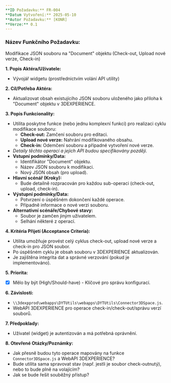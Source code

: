 ```yaml
---
**ID Požadavku:** FR-004
**Datum Vytvoření:** 2025-05-10
**Autor Požadavku:** [KONR]
**Verze:** 0.1
---
```


### Název Funkčního Požadavku:
Modifikace JSON souboru na "Document" objektu (Check-out, Upload nové verze, Check-in)

**1. Popis Aktéra/Uživatele:**
   - Vývojář widgetu (prostřednictvím volání API utility)

**2. Cíl/Potřeba Aktéra:**
   - Aktualizovat obsah existujícího JSON souboru uloženého jako příloha k "Document" objektu v 3DEXPERIENCE.

**3. Popis Funkcionality:**
   - Utilita poskytne funkce (nebo jednu komplexní funkci) pro realizaci cyklu modifikace souboru:
     - **Check-out:** Zamčení souboru pro editaci.
     - **Upload nové verze:** Nahrání modifikovaného obsahu.
     - **Check-in:** Odemčení souboru a případné vytvoření nové verze.
   - *Detaily těchto operací a jejich API budou specifikovány později.*
   - **Vstupní podmínky/Data:**
     - Identifikátor "Document" objektu.
     - Název JSON souboru k modifikaci.
     - Nový JSON obsah (pro upload).
   - **Hlavní scénář (Kroky):**
     - Bude detailně rozpracován pro každou sub-operaci (check-out, upload, check-in).
   - **Výstupní podmínky/Data:**
     - Potvrzení o úspěšném dokončení každé operace.
     - Případně informace o nové verzi souboru.
   - **Alternativní scénáře/Chybové stavy:**
     - Soubor je zamčen jiným uživatelem.
     - Selhání některé z operací.

**4. Kritéria Přijetí (Acceptance Criteria):**
   - Utilita umožňuje provést celý cyklus check-out, upload nové verze a check-in pro JSON soubor.
   - Po úspěšném cyklu je obsah souboru v 3DEXPERIENCE aktualizován.
   - Je zajištěna integrita dat a správné verzování (pokud je implementováno).

**5. Priorita:**
   - [X] Mělo by být (High/Should-have) - Klíčové pro správu konfigurací.

**6. Závislosti:**
   - `\\3dexpprod\webapps\DYTUtils\webapps\DYTUtils\Connector3DSpace.js`.
   - WebAPI 3DEXPERIENCE pro operace check-in/check-out/správu verzí souborů.

**7. Předpoklady:**
   - Uživatel (widget) je autentizován a má potřebná oprávnění.

**8. Otevřené Otázky/Poznámky:**
   - Jak přesně budou tyto operace mapovány na funkce `Connector3DSpace.js` a WebAPI 3DEXPERIENCE?
   - Bude utilita sama spravovat stav (např. jestli je soubor check-outnutý), nebo to bude plně na volajícím?
   - Jak se bude řešit souběžný přístup?
